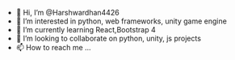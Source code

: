 - 👋 Hi, I’m @Harshwardhan4426
- 👀 I’m interested in python, web frameworks, unity game engine
- 🌱 I’m currently learning React,Bootstrap 4
- 💞️ I’m looking to collaborate on python, unity, js projects
- 📫 How to reach me ...

<!---
Harshwardhan4426/Harshwardhan4426 is a ✨ special ✨ repository because its `README.md` (this file) appears on your GitHub profile.
You can click the Preview link to take a look at your changes.
--->
